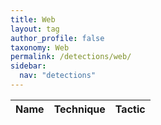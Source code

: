 ```yaml
---
title: Web
layout: tag
author_profile: false
taxonomy: Web
permalink: /detections/web/
sidebar:
  nav: "detections"
---
```


| Name    |   Technique |     Tactic   |
| ----------- | ----------- |--------------|